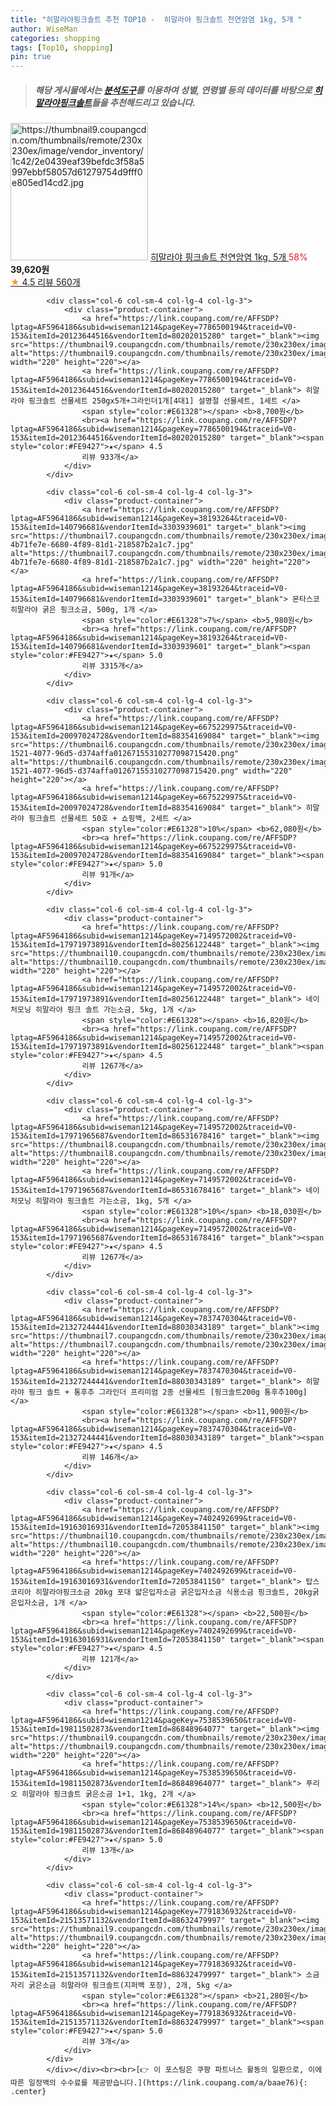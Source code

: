 ```yaml
---
title: "히말라야핑크솔트 추천 TOP10 -  히말라야 핑크솔트 천연암염 1kg, 5개 "
author: WiseMan
categories: shopping
tags: [Top10, shopping]
pin: true
---
```


> ##### 해당 게시물에서는 [**분석도구**](https://itemscout.io/)를 이용하여 **성별**, **연령별** 등의 데이터를 바탕으로 [**히말라야핑크솔트**](https://link.coupang.com/a/baae76)들을 추천해드리고 있습니다.
<div class="container"><div class="row">
            <div class="col-6 col-sm-4 col-lg-4 col-lg-3">
                <div class="product-container">
                    <a href="https://link.coupang.com/re/AFFSDP?lptag=AF5964186&subid=wiseman1214&pageKey=6911747217&traceid=V0-153&itemId=16659653478&vendorItemId=83843208540" target="_blank"><img src="https://thumbnail9.coupangcdn.com/thumbnails/remote/230x230ex/image/vendor_inventory/1c42/2e0439eaf39befdc3f58a5997ebbf58057d61279754d9fff0e805ed14cd2.jpg" alt="https://thumbnail9.coupangcdn.com/thumbnails/remote/230x230ex/image/vendor_inventory/1c42/2e0439eaf39befdc3f58a5997ebbf58057d61279754d9fff0e805ed14cd2.jpg" width="220" height="220"></a>
                    <a href="https://link.coupang.com/re/AFFSDP?lptag=AF5964186&subid=wiseman1214&pageKey=6911747217&traceid=V0-153&itemId=16659653478&vendorItemId=83843208540" target="_blank"> 히말라야 핑크솔트 천연암염 1kg, 5개 </a>
                    <span style="color:#E61328">58%</span> <b>39,620원</b>
                    <br><a href="https://link.coupang.com/re/AFFSDP?lptag=AF5964186&subid=wiseman1214&pageKey=6911747217&traceid=V0-153&itemId=16659653478&vendorItemId=83843208540" target="_blank"><span style="color:#FE9427">★</span> 4.5
                    리뷰 560개</a>
                </div>
            </div>
            
            <div class="col-6 col-sm-4 col-lg-4 col-lg-3">
                <div class="product-container">
                    <a href="https://link.coupang.com/re/AFFSDP?lptag=AF5964186&subid=wiseman1214&pageKey=7786500194&traceid=V0-153&itemId=20123644516&vendorItemId=80202015280" target="_blank"><img src="https://thumbnail9.coupangcdn.com/thumbnails/remote/230x230ex/image/vendor_inventory/a91b/d92454cd4a50f053a04f2271286f69e77574c49d3b1cbb08daf87d0cb428.jpg" alt="https://thumbnail9.coupangcdn.com/thumbnails/remote/230x230ex/image/vendor_inventory/a91b/d92454cd4a50f053a04f2271286f69e77574c49d3b1cbb08daf87d0cb428.jpg" width="220" height="220"></a>
                    <a href="https://link.coupang.com/re/AFFSDP?lptag=AF5964186&subid=wiseman1214&pageKey=7786500194&traceid=V0-153&itemId=20123644516&vendorItemId=80202015280" target="_blank"> 히말라야 핑크솔트 선물세트 250gx5개+그라인더1개[4대1] 설명절 선물세트, 1세트 </a>
                    <span style="color:#E61328"></span> <b>8,700원</b>
                    <br><a href="https://link.coupang.com/re/AFFSDP?lptag=AF5964186&subid=wiseman1214&pageKey=7786500194&traceid=V0-153&itemId=20123644516&vendorItemId=80202015280" target="_blank"><span style="color:#FE9427">★</span> 4.5
                    리뷰 933개</a>
                </div>
            </div>
            
            <div class="col-6 col-sm-4 col-lg-4 col-lg-3">
                <div class="product-container">
                    <a href="https://link.coupang.com/re/AFFSDP?lptag=AF5964186&subid=wiseman1214&pageKey=38193264&traceid=V0-153&itemId=140796681&vendorItemId=3303939601" target="_blank"><img src="https://thumbnail7.coupangcdn.com/thumbnails/remote/230x230ex/image/retail/images/4345133568714282-4b71fe7e-6680-4f89-81d1-218587b2a1c7.jpg" alt="https://thumbnail7.coupangcdn.com/thumbnails/remote/230x230ex/image/retail/images/4345133568714282-4b71fe7e-6680-4f89-81d1-218587b2a1c7.jpg" width="220" height="220"></a>
                    <a href="https://link.coupang.com/re/AFFSDP?lptag=AF5964186&subid=wiseman1214&pageKey=38193264&traceid=V0-153&itemId=140796681&vendorItemId=3303939601" target="_blank"> 몬타스코 히말라야 굵은 핑크소금, 500g, 1개 </a>
                    <span style="color:#E61328">7%</span> <b>5,980원</b>
                    <br><a href="https://link.coupang.com/re/AFFSDP?lptag=AF5964186&subid=wiseman1214&pageKey=38193264&traceid=V0-153&itemId=140796681&vendorItemId=3303939601" target="_blank"><span style="color:#FE9427">★</span> 5.0
                    리뷰 3315개</a>
                </div>
            </div>
            
            <div class="col-6 col-sm-4 col-lg-4 col-lg-3">
                <div class="product-container">
                    <a href="https://link.coupang.com/re/AFFSDP?lptag=AF5964186&subid=wiseman1214&pageKey=6675229975&traceid=V0-153&itemId=20097024728&vendorItemId=88354169084" target="_blank"><img src="https://thumbnail6.coupangcdn.com/thumbnails/remote/230x230ex/image/retail/images/b2040167-1521-4077-96d5-d374affa01267155310277098715420.png" alt="https://thumbnail6.coupangcdn.com/thumbnails/remote/230x230ex/image/retail/images/b2040167-1521-4077-96d5-d374affa01267155310277098715420.png" width="220" height="220"></a>
                    <a href="https://link.coupang.com/re/AFFSDP?lptag=AF5964186&subid=wiseman1214&pageKey=6675229975&traceid=V0-153&itemId=20097024728&vendorItemId=88354169084" target="_blank"> 히말라야 핑크솔트 선물세트 50호 + 쇼핑백, 2세트 </a>
                    <span style="color:#E61328">10%</span> <b>62,080원</b>
                    <br><a href="https://link.coupang.com/re/AFFSDP?lptag=AF5964186&subid=wiseman1214&pageKey=6675229975&traceid=V0-153&itemId=20097024728&vendorItemId=88354169084" target="_blank"><span style="color:#FE9427">★</span> 5.0
                    리뷰 91개</a>
                </div>
            </div>
            
            <div class="col-6 col-sm-4 col-lg-4 col-lg-3">
                <div class="product-container">
                    <a href="https://link.coupang.com/re/AFFSDP?lptag=AF5964186&subid=wiseman1214&pageKey=7149572002&traceid=V0-153&itemId=17971973891&vendorItemId=80256122448" target="_blank"><img src="https://thumbnail10.coupangcdn.com/thumbnails/remote/230x230ex/image/vendor_inventory/5b69/89376780488d274c98887caaeba62429d6650bd84e8122e9e66ba0123e0c.jpg" alt="https://thumbnail10.coupangcdn.com/thumbnails/remote/230x230ex/image/vendor_inventory/5b69/89376780488d274c98887caaeba62429d6650bd84e8122e9e66ba0123e0c.jpg" width="220" height="220"></a>
                    <a href="https://link.coupang.com/re/AFFSDP?lptag=AF5964186&subid=wiseman1214&pageKey=7149572002&traceid=V0-153&itemId=17971973891&vendorItemId=80256122448" target="_blank"> 네이처모닝 히말라야 핑크 솔트 가는소금, 5kg, 1개 </a>
                    <span style="color:#E61328"></span> <b>16,820원</b>
                    <br><a href="https://link.coupang.com/re/AFFSDP?lptag=AF5964186&subid=wiseman1214&pageKey=7149572002&traceid=V0-153&itemId=17971973891&vendorItemId=80256122448" target="_blank"><span style="color:#FE9427">★</span> 4.5
                    리뷰 1267개</a>
                </div>
            </div>
            
            <div class="col-6 col-sm-4 col-lg-4 col-lg-3">
                <div class="product-container">
                    <a href="https://link.coupang.com/re/AFFSDP?lptag=AF5964186&subid=wiseman1214&pageKey=7149572002&traceid=V0-153&itemId=17971965687&vendorItemId=86531678416" target="_blank"><img src="https://thumbnail8.coupangcdn.com/thumbnails/remote/230x230ex/image/vendor_inventory/4ea7/110d0a307104d9361c68ddf5681ca1ed3c331d9caaf4b26b16c8da9d7235.jpg" alt="https://thumbnail8.coupangcdn.com/thumbnails/remote/230x230ex/image/vendor_inventory/4ea7/110d0a307104d9361c68ddf5681ca1ed3c331d9caaf4b26b16c8da9d7235.jpg" width="220" height="220"></a>
                    <a href="https://link.coupang.com/re/AFFSDP?lptag=AF5964186&subid=wiseman1214&pageKey=7149572002&traceid=V0-153&itemId=17971965687&vendorItemId=86531678416" target="_blank"> 네이처모닝 히말라야 핑크솔트 가는소금, 1kg, 5개 </a>
                    <span style="color:#E61328">10%</span> <b>18,030원</b>
                    <br><a href="https://link.coupang.com/re/AFFSDP?lptag=AF5964186&subid=wiseman1214&pageKey=7149572002&traceid=V0-153&itemId=17971965687&vendorItemId=86531678416" target="_blank"><span style="color:#FE9427">★</span> 4.5
                    리뷰 1267개</a>
                </div>
            </div>
            
            <div class="col-6 col-sm-4 col-lg-4 col-lg-3">
                <div class="product-container">
                    <a href="https://link.coupang.com/re/AFFSDP?lptag=AF5964186&subid=wiseman1214&pageKey=7837470304&traceid=V0-153&itemId=21327244441&vendorItemId=88030343189" target="_blank"><img src="https://thumbnail7.coupangcdn.com/thumbnails/remote/230x230ex/image/vendor_inventory/546d/0307a1d9d380093874e0617203944ea4032ba657fc0a3b8fb92b39aea98a.jpg" alt="https://thumbnail7.coupangcdn.com/thumbnails/remote/230x230ex/image/vendor_inventory/546d/0307a1d9d380093874e0617203944ea4032ba657fc0a3b8fb92b39aea98a.jpg" width="220" height="220"></a>
                    <a href="https://link.coupang.com/re/AFFSDP?lptag=AF5964186&subid=wiseman1214&pageKey=7837470304&traceid=V0-153&itemId=21327244441&vendorItemId=88030343189" target="_blank"> 히말라야 핑크 솔트 + 통후추 그라인더 프리미엄 2종 선물세트 [핑크솔트200g 통후추100g] </a>
                    <span style="color:#E61328"></span> <b>11,900원</b>
                    <br><a href="https://link.coupang.com/re/AFFSDP?lptag=AF5964186&subid=wiseman1214&pageKey=7837470304&traceid=V0-153&itemId=21327244441&vendorItemId=88030343189" target="_blank"><span style="color:#FE9427">★</span> 4.5
                    리뷰 146개</a>
                </div>
            </div>
            
            <div class="col-6 col-sm-4 col-lg-4 col-lg-3">
                <div class="product-container">
                    <a href="https://link.coupang.com/re/AFFSDP?lptag=AF5964186&subid=wiseman1214&pageKey=7402492699&traceid=V0-153&itemId=19163016931&vendorItemId=72053841150" target="_blank"><img src="https://thumbnail10.coupangcdn.com/thumbnails/remote/230x230ex/image/vendor_inventory/67c7/01a222e38c62cc2db67b86abfe7012c1b6174ef59ad6de278135cfa12e05.jpg" alt="https://thumbnail10.coupangcdn.com/thumbnails/remote/230x230ex/image/vendor_inventory/67c7/01a222e38c62cc2db67b86abfe7012c1b6174ef59ad6de278135cfa12e05.jpg" width="220" height="220"></a>
                    <a href="https://link.coupang.com/re/AFFSDP?lptag=AF5964186&subid=wiseman1214&pageKey=7402492699&traceid=V0-153&itemId=19163016931&vendorItemId=72053841150" target="_blank"> 탑스코리아 히말라야핑크소금 20kg 포대 얇은입자소금 굵은입자소금 식용소금 핑크솔트, 20kg굵은입자소금, 1개 </a>
                    <span style="color:#E61328"></span> <b>22,500원</b>
                    <br><a href="https://link.coupang.com/re/AFFSDP?lptag=AF5964186&subid=wiseman1214&pageKey=7402492699&traceid=V0-153&itemId=19163016931&vendorItemId=72053841150" target="_blank"><span style="color:#FE9427">★</span> 4.5
                    리뷰 121개</a>
                </div>
            </div>
            
            <div class="col-6 col-sm-4 col-lg-4 col-lg-3">
                <div class="product-container">
                    <a href="https://link.coupang.com/re/AFFSDP?lptag=AF5964186&subid=wiseman1214&pageKey=7538539650&traceid=V0-153&itemId=19811502873&vendorItemId=86848964077" target="_blank"><img src="https://thumbnail9.coupangcdn.com/thumbnails/remote/230x230ex/image/vendor_inventory/9c23/2d5336b3f5335aa68e54a3bf136af9dced91a29546b69b76a585a68ead54.jpg" alt="https://thumbnail9.coupangcdn.com/thumbnails/remote/230x230ex/image/vendor_inventory/9c23/2d5336b3f5335aa68e54a3bf136af9dced91a29546b69b76a585a68ead54.jpg" width="220" height="220"></a>
                    <a href="https://link.coupang.com/re/AFFSDP?lptag=AF5964186&subid=wiseman1214&pageKey=7538539650&traceid=V0-153&itemId=19811502873&vendorItemId=86848964077" target="_blank"> 푸리오 히말라야 핑크솔트 굵은소금 1+1, 1kg, 2개 </a>
                    <span style="color:#E61328">14%</span> <b>12,500원</b>
                    <br><a href="https://link.coupang.com/re/AFFSDP?lptag=AF5964186&subid=wiseman1214&pageKey=7538539650&traceid=V0-153&itemId=19811502873&vendorItemId=86848964077" target="_blank"><span style="color:#FE9427">★</span> 5.0
                    리뷰 13개</a>
                </div>
            </div>
            
            <div class="col-6 col-sm-4 col-lg-4 col-lg-3">
                <div class="product-container">
                    <a href="https://link.coupang.com/re/AFFSDP?lptag=AF5964186&subid=wiseman1214&pageKey=7791836932&traceid=V0-153&itemId=21513571132&vendorItemId=88632479997" target="_blank"><img src="https://thumbnail9.coupangcdn.com/thumbnails/remote/230x230ex/image/vendor_inventory/fc36/4857fc5ebf0a1b9ae2d4c70f3f8946bd1ba23e9ea0852e2692c774f090db.jpg" alt="https://thumbnail9.coupangcdn.com/thumbnails/remote/230x230ex/image/vendor_inventory/fc36/4857fc5ebf0a1b9ae2d4c70f3f8946bd1ba23e9ea0852e2692c774f090db.jpg" width="220" height="220"></a>
                    <a href="https://link.coupang.com/re/AFFSDP?lptag=AF5964186&subid=wiseman1214&pageKey=7791836932&traceid=V0-153&itemId=21513571132&vendorItemId=88632479997" target="_blank"> 소금자리 굵은소금 히말라야 핑크솔트(지퍼백 포장), 2개, 5kg </a>
                    <span style="color:#E61328"></span> <b>21,280원</b>
                    <br><a href="https://link.coupang.com/re/AFFSDP?lptag=AF5964186&subid=wiseman1214&pageKey=7791836932&traceid=V0-153&itemId=21513571132&vendorItemId=88632479997" target="_blank"><span style="color:#FE9427">★</span> 5.0
                    리뷰 3개</a>
                </div>
            </div>
            </div></div><br><br>[👉 이 포스팅은 쿠팡 파트너스 활동의 일환으로, 이에 따른 일정액의 수수료를 제공받습니다.](https://link.coupang.com/a/baae76){: .center}